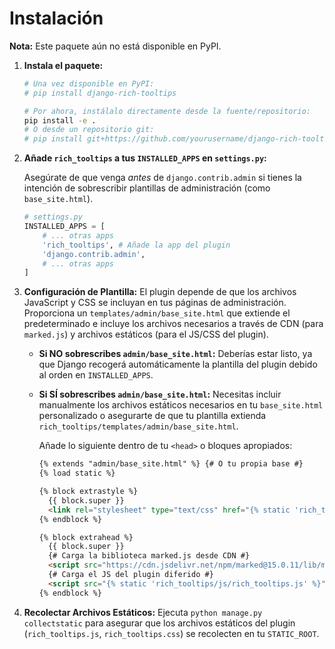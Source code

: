 # Instalación

**Nota:** Este paquete aún no está disponible en PyPI.

1.  **Instala el paquete:**
    ```bash
    # Una vez disponible en PyPI:
    # pip install django-rich-tooltips

    # Por ahora, instálalo directamente desde la fuente/repositorio:
    pip install -e .
    # O desde un repositorio git:
    # pip install git+https://github.com/yourusername/django-rich-tooltips.git
    ```

2.  **Añade `rich_tooltips` a tus `INSTALLED_APPS` en `settings.py`:**

    Asegúrate de que venga *antes* de `django.contrib.admin` si tienes la intención de sobrescribir plantillas de administración (como `base_site.html`).

    ```python
    # settings.py
    INSTALLED_APPS = [
        # ... otras apps
        'rich_tooltips', # Añade la app del plugin
        'django.contrib.admin',
        # ... otras apps
    ]
    ```

3.  **Configuración de Plantilla:**
    El plugin depende de que los archivos JavaScript y CSS se incluyan en tus páginas de administración. Proporciona un `templates/admin/base_site.html` que extiende el predeterminado e incluye los archivos necesarios a través de CDN (para `marked.js`) y archivos estáticos (para el JS/CSS del plugin).

    *   **Si NO sobrescribes `admin/base_site.html`:** Deberías estar listo, ya que Django recogerá automáticamente la plantilla del plugin debido al orden en `INSTALLED_APPS`.
    *   **Si SÍ sobrescribes `admin/base_site.html`:** Necesitas incluir manualmente los archivos estáticos necesarios en tu `base_site.html` personalizado o asegurarte de que tu plantilla extienda `rich_tooltips/templates/admin/base_site.html`.

        Añade lo siguiente dentro de tu `<head>` o bloques apropiados:

        ```html
        {% extends "admin/base_site.html" %} {# O tu propia base #}
        {% load static %}

        {% block extrastyle %}
          {{ block.super }}
          <link rel="stylesheet" type="text/css" href="{% static 'rich_tooltips/css/rich_tooltips.css' %}">
        {% endblock %}

        {% block extrahead %}
          {{ block.super }}
          {# Carga la biblioteca marked.js desde CDN #}
          <script src="https://cdn.jsdelivr.net/npm/marked@15.0.11/lib/marked.umd.min.js"></script>
          {# Carga el JS del plugin diferido #}
          <script src="{% static 'rich_tooltips/js/rich_tooltips.js' %}" defer></script>
        {% endblock %}
        ```

4.  **Recolectar Archivos Estáticos:**
    Ejecuta `python manage.py collectstatic` para asegurar que los archivos estáticos del plugin (`rich_tooltips.js`, `rich_tooltips.css`) se recolecten en tu `STATIC_ROOT`.

